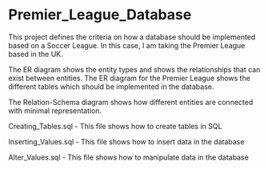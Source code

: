 # Premier_League_Database

This project defines the criteria on how a database should be implemented based on a Soccer League. In this case, I am taking the Premier League based in the UK.

The ER diagram shows the entity types and shows the relationships that can exist between entities. The ER diagram for the Premier League shows the different tables which should be implemented in the database. 

The Relation-Schema diagram shows how different entities are connected with minimal representation.

Creating_Tables.sql - This file shows how to create tables in SQL

Inserting_Values.sql - This file shows how to insert data in the database

Alter_Values.sql - This file shows how to manipulate data in the database
